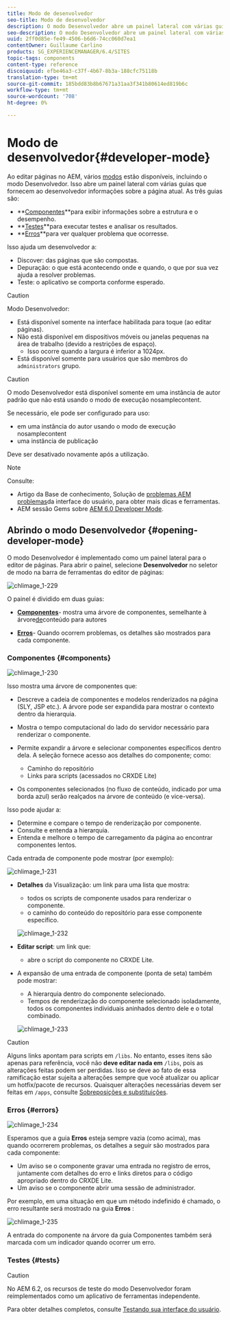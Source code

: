 ```yaml
---
title: Modo de desenvolvedor
seo-title: Modo de desenvolvedor
description: O modo Desenvolvedor abre um painel lateral com várias guias que fornecem ao desenvolvedor informações sobre a página atual
seo-description: O modo Desenvolvedor abre um painel lateral com várias guias que fornecem ao desenvolvedor informações sobre a página atual
uuid: 2ff0d85e-fe49-4506-b6d6-74cc060d7ea1
contentOwner: Guillaume Carlino
products: SG_EXPERIENCEMANAGER/6.4/SITES
topic-tags: components
content-type: reference
discoiquuid: efbe46a3-c37f-4b67-8b3a-188cfc75118b
translation-type: tm+mt
source-git-commit: 185bdd83b8b67671a31aa3f341b80614ed819b6c
workflow-type: tm+mt
source-wordcount: '708'
ht-degree: 0%

---
```



# Modo de desenvolvedor{#developer-mode}

Ao editar páginas no AEM, vários [modos](/help/sites-authoring/author-environment-tools.md#page-modes) estão disponíveis, incluindo o modo Desenvolvedor. Isso abre um painel lateral com várias guias que fornecem ao desenvolvedor informações sobre a página atual. As três guias são:

* **[Componentes](#components)**para exibir informações sobre a estrutura e o desempenho.
* **[Testes](#tests)**para executar testes e analisar os resultados.
* **[Erros](#errors)**para ver qualquer problema que ocorresse.

Isso ajuda um desenvolvedor a:

* Discover: das páginas que são compostas.
* Depuração: o que está acontecendo onde e quando, o que por sua vez ajuda a resolver problemas.
* Teste: o aplicativo se comporta conforme esperado.

>[!CAUTION]
>
>Modo Desenvolvedor:
>
>* Está disponível somente na interface habilitada para toque (ao editar páginas).
>* Não está disponível em dispositivos móveis ou janelas pequenas na área de trabalho (devido a restrições de espaço).
   >   * Isso ocorre quando a largura é inferior a 1024px.
>* Está disponível somente para usuários que são membros do `administrators` grupo.


>[!CAUTION]
>
>O modo Desenvolvedor está disponível somente em uma instância de autor padrão que não está usando o modo de execução nosamplecontent.
>
>Se necessário, ele pode ser configurado para uso:
>
>* em uma instância do autor usando o modo de execução nosamplecontent
>* uma instância de publicação

>
>
Deve ser desativado novamente após a utilização.

>[!NOTE]
>
>Consulte:
>
>* Artigo da Base de conhecimento, Solução de [problemas AEM problemas](https://helpx.adobe.com/experience-manager/kb/troubleshooting-aem-touchui-issues.html)da interface do usuário, para obter mais dicas e ferramentas.
>* AEM sessão Gems sobre [AEM 6.0 Developer Mode](https://docs.adobe.com/content/ddc/en/gems/aem-6-0-developer-mode.html).


## Abrindo o modo Desenvolvedor {#opening-developer-mode}

O modo Desenvolvedor é implementado como um painel lateral para o editor de páginas. Para abrir o painel, selecione **Desenvolvedor** no seletor de modo na barra de ferramentas do editor de páginas:

![chlimage_1-229](assets/chlimage_1-229.png)

O painel é dividido em duas guias:

* **[Componentes](/help/sites-developing/developer-mode.md#components)**- mostra uma árvore de componentes, semelhante à árvore[de](/help/sites-authoring/author-environment-tools.md#content-tree)conteúdo para autores

* **[Erros](/help/sites-developing/developer-mode.md#errors)**- Quando ocorrem problemas, os detalhes são mostrados para cada componente.

### Componentes {#components}

![chlimage_1-230](assets/chlimage_1-230.png)

Isso mostra uma árvore de componentes que:

* Descreve a cadeia de componentes e modelos renderizados na página (SLY, JSP etc.). A árvore pode ser expandida para mostrar o contexto dentro da hierarquia.
* Mostra o tempo computacional do lado do servidor necessário para renderizar o componente.
* Permite expandir a árvore e selecionar componentes específicos dentro dela. A seleção fornece acesso aos detalhes do componente; como:

   * Caminho do repositório
   * Links para scripts (acessados no CRXDE Lite)

* Os componentes selecionados (no fluxo de conteúdo, indicado por uma borda azul) serão realçados na árvore de conteúdo (e vice-versa).

Isso pode ajudar a:

* Determine e compare o tempo de renderização por componente.
* Consulte e entenda a hierarquia.
* Entenda e melhore o tempo de carregamento da página ao encontrar componentes lentos.

Cada entrada de componente pode mostrar (por exemplo):

![chlimage_1-231](assets/chlimage_1-231.png)

* **Detalhes** da Visualização: um link para uma lista que mostra:

   * todos os scripts de componente usados para renderizar o componente.
   * o caminho do conteúdo do repositório para esse componente específico.

   ![chlimage_1-232](assets/chlimage_1-232.png)

* **Editar script**: um link que:

   * abre o script do componente no CRXDE Lite.

* A expansão de uma entrada de componente (ponta de seta) também pode mostrar:

   * A hierarquia dentro do componente selecionado.
   * Tempos de renderização do componente selecionado isoladamente, todos os componentes individuais aninhados dentro dele e o total combinado.

   ![chlimage_1-233](assets/chlimage_1-233.png)

>[!CAUTION]
>
>Alguns links apontam para scripts em `/libs`. No entanto, esses itens são apenas para referência, você não **deve editar nada em** `/libs`, pois as alterações feitas podem ser perdidas. Isso se deve ao fato de essa ramificação estar sujeita a alterações sempre que você atualizar ou aplicar um hotfix/pacote de recursos. Quaisquer alterações necessárias devem ser feitas em `/apps`, consulte [Sobreposições e substituições](/help/sites-developing/overlays.md).

### Erros {#errors}

![chlimage_1-234](assets/chlimage_1-234.png)

Esperamos que a guia **Erros** esteja sempre vazia (como acima), mas quando ocorrerem problemas, os detalhes a seguir são mostrados para cada componente:

* Um aviso se o componente gravar uma entrada no registro de erros, juntamente com detalhes do erro e links diretos para o código apropriado dentro do CRXDE Lite.
* Um aviso se o componente abrir uma sessão de administrador.

Por exemplo, em uma situação em que um método indefinido é chamado, o erro resultante será mostrado na guia **Erros** :

![chlimage_1-235](assets/chlimage_1-235.png)

A entrada do componente na árvore da guia Componentes também será marcada com um indicador quando ocorrer um erro.

### Testes {#tests}

>[!CAUTION]
>
>No AEM 6.2, os recursos de teste do modo Desenvolvedor foram reimplementados como um aplicativo de ferramentas independente.
>
>Para obter detalhes completos, consulte [Testando sua interface do usuário](/help/sites-developing/hobbes.md).
